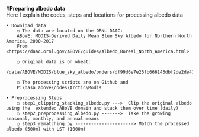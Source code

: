 #**Preparing albedo data**  
Here I explain the codes, steps and locations for processing albedo data

	• Download data
		○ The data are located on the ORNL DAAC: 
		ABoVE: MODIS-Derived Daily Mean Blue Sky Albedo for Northern North America, 2000-2017
		From <https://daac.ornl.gov/ABOVE/guides/Albedo_Boreal_North_America.html> 
		
		○ Original data is on wheat: 
		/data/ABOVE/MODIS/blue_sky_albedo/orders/df99d6e7e26fb666143dbf2de2de4707/Albedo_Boreal_North_America/data_geographic/
		
		○ The processing scripts are on Github and 
		P:\nasa_above\codes\Arctic\Modis

	• Preprocessing Steps
		○ step1_clipping_stacking_albedo.py --->  Clip the original albedo using the  extended ABoVE domain and stack them over time (daily)
		○ step2_preprocessing_Albedo.py ------->  Take the growing seasonal, monthly, and annual means
		○ step3_rematching.py ----------------------> Match the processed albedo (500m) with LST (1000m) 
